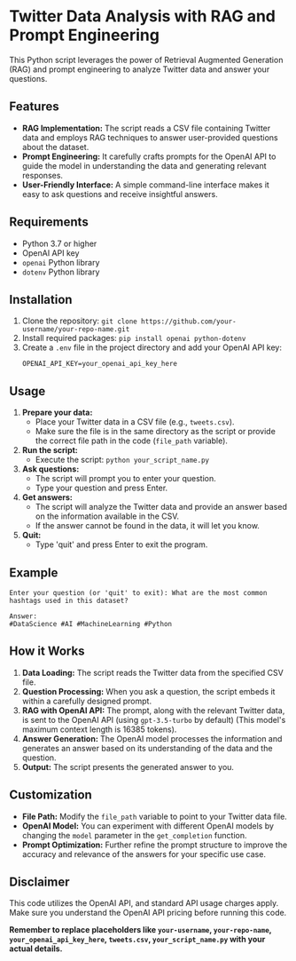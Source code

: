 
# Twitter Data Analysis with RAG and Prompt Engineering

This Python script leverages the power of Retrieval Augmented Generation (RAG) and prompt engineering to analyze Twitter data and answer your questions.

## Features

- **RAG Implementation:** The script reads a CSV file containing Twitter data and employs RAG techniques to answer user-provided questions about the dataset.
- **Prompt Engineering:**  It carefully crafts prompts for the OpenAI API to guide the model in understanding the data and generating relevant responses.
- **User-Friendly Interface:** A simple command-line interface makes it easy to ask questions and receive insightful answers.

## Requirements

- Python 3.7 or higher
- OpenAI API key
- `openai` Python library
- `dotenv` Python library

## Installation

1. Clone the repository: `git clone https://github.com/your-username/your-repo-name.git`
2. Install required packages: `pip install openai python-dotenv`
3. Create a `.env` file in the project directory and add your OpenAI API key:
   ```
   OPENAI_API_KEY=your_openai_api_key_here
   ```

## Usage

1.  **Prepare your data:**
    -   Place your Twitter data in a CSV file (e.g., `tweets.csv`).
    -   Make sure the file is in the same directory as the script or provide the correct file path in the code (`file_path` variable).
2.  **Run the script:**
    -   Execute the script: `python your_script_name.py`
3.  **Ask questions:**
    -   The script will prompt you to enter your question.
    -   Type your question and press Enter.
4.  **Get answers:**
    -   The script will analyze the Twitter data and provide an answer based on the information available in the CSV.
    -   If the answer cannot be found in the data, it will let you know.
5.  **Quit:**
    -   Type 'quit' and press Enter to exit the program.

## Example

```
Enter your question (or 'quit' to exit): What are the most common hashtags used in this dataset?

Answer:
#DataScience #AI #MachineLearning #Python
```

## How it Works

1.  **Data Loading:** The script reads the Twitter data from the specified CSV file.
2.  **Question Processing:** When you ask a question, the script embeds it within a carefully designed prompt.
3.  **RAG with OpenAI API:** The prompt, along with the relevant Twitter data, is sent to the OpenAI API (using `gpt-3.5-turbo` by default) (This model's maximum context length is 16385 tokens).
4.  **Answer Generation:** The OpenAI model processes the information and generates an answer based on its understanding of the data and the question.
5.  **Output:** The script presents the generated answer to you.

## Customization

-   **File Path:** Modify the `file_path` variable to point to your Twitter data file.
-   **OpenAI Model:** You can experiment with different OpenAI models by changing the `model` parameter in the `get_completion` function.
-   **Prompt Optimization:**  Further refine the prompt structure to improve the accuracy and relevance of the answers for your specific use case.

## Disclaimer

This code utilizes the OpenAI API, and standard API usage charges apply. Make sure you understand the OpenAI API pricing before running this code.


**Remember to replace placeholders like `your-username`, `your-repo-name`, `your_openai_api_key_here`, `tweets.csv`, `your_script_name.py` with your actual details.**
